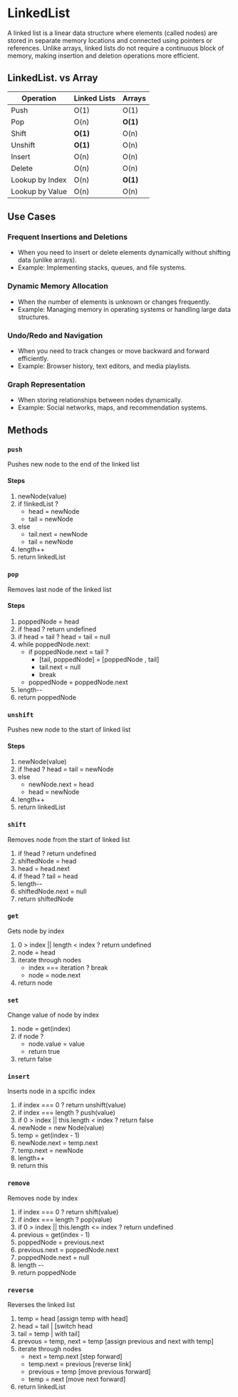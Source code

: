 # LinkedList

A linked list is a linear data structure where elements (called nodes) are stored in separate memory locations and connected using pointers or references. Unlike arrays, linked lists do not require a continuous block of memory, making insertion and deletion operations more efficient.

## LinkedList. vs Array


| Operation          | Linked Lists | Arrays  |
|--------------------|------------- |---------|
| Push               | O(1)         | O(1)    |
| Pop                | O(n)         | **O(1)**|
| Shift              | **O(1)**     | O(n)    |
| Unshift            | **O(1)**     | O(n)    |
| Insert             | O(n)         | O(n)    |
| Delete             | O(n)         | O(n)    |
| Lookup by Index    | O(n)         | **O(1)**|
| Lookup by Value    | O(n)         | O(n)    |

## Use Cases
### Frequent Insertions and Deletions
- When you need to insert or delete elements dynamically without shifting data (unlike arrays).
- Example: Implementing stacks, queues, and file systems.

### Dynamic Memory Allocation
- When the number of elements is unknown or changes frequently.
- Example: Managing memory in operating systems or handling large data structures.

### Undo/Redo and Navigation
- When you need to track changes or move backward and forward efficiently.
- Example: Browser history, text editors, and media playlists.

### Graph Representation
- When storing relationships between nodes dynamically.
- Example: Social networks, maps, and recommendation systems.


## Methods
### `push` 
Pushes new node to the end of the linked list
#### Steps
1. newNode(value)
2. if !linkedList ? 
    - head = newNode
    - tail = newNode
3. else 
    - tail.next = newNode
    - tail = newNode
4. length++ 
5. return linkedList


### `pop`
Removes last node of the linked list
#### Steps
1. poppedNode = head
2. if !head ? return undefined
3. if head = tail ? head = tail = null
4. while poppedNode.next:
    - if poppedNode.next = tail ? 
        - [tail,  poppedNode] = [poppedNode , tail]
        - tail.next = null
        - break
    - poppedNode = poppedNode.next
5. length--
6. return poppedNode


### `unshift`
Pushes new node to the start of linked list
#### Steps
1. newNode(value)
2. if !head ? head = tail = newNode
3. else 
    - newNode.next = head
    - head = newNode
4. length++
5. return linkedList


### `shift`
Removes node from the start of linked list
1. if !head ? return undefined
2. shiftedNode = head
3. head = head.next
4. if !head ? tail = head
5. length--
6. shiftedNode.next = null
7. return shiftedNode


### `get`
Gets node by index
1. 0 > index ||  length < index ? return undefined
2. node = head
3. iterate through nodes
    - index === iteration ? break
    - node = node.next
4. return node


### `set`
Change value of node by index
1. node = get(index)
2. if node ?
    - node.value = value
    - return true
3. return false


### `insert`
Inserts node in a spcific index
1. if index === 0 ? return unshift(value)
2. if index === length ? push(value)
3. if 0 > index || this.length < index ? return false
4. newNode = new Node(value)
5. temp = get(index - 1)
6. newNode.next = temp.next
7. temp.next = newNode
8. length++
9. return this


### `remove`
Removes node by index 
1. if index === 0 ? return shift(value)
2. if index === length ? pop(value)
3. if 0 > index || this.length <= index ? return undefined
4. previous = get(index - 1)
5. poppedNode = previous.next
6. previous.next = poppedNode.next
7. poppedNode.next = null
8. length --
9. return poppedNode

### `reverse`
Reverses the linked list
1. temp = head [assign temp with head]
2. head = tail | [switch head
3. tail = temp | with tail]
2. prevous = temp, next = temp [assign previous and next with temp]
3. iterate through nodes
    - next = temp.next [step forward]
    - temp.next = previous [reverse link]
    - previous = temp [move previous forward]
    - temp = next [move next forward]
4. return linkedList
